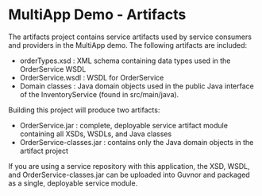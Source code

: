 # MultiApp Demo - Artifacts

The artifacts project contains service artifacts used by service consumers and providers in the MultiApp demo.  The following artifacts are included:

* orderTypes.xsd : XML schema containing data types used in the OrderService WSDL
* OrderService.wsdl : WSDL for OrderService
* Domain classes : Java domain objects used in the public Java interface of the InventoryService (found in src/main/java).

Building this project will produce two artifacts:

* OrderService.jar : complete, deployable service artifact module containing all XSDs, WSDLs, and Java classes
* OrderService-classes.jar : contains only the Java domain objects in the artifact project

If you are using a service repository with this application, the XSD, WSDL, and OrderService-classes.jar can be uploaded into Guvnor and packaged as a single, deployable service module.  
